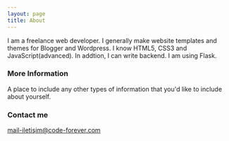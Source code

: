 ```yaml
---
layout: page
title: About
---
```


I am a freelance web developer. I generally make website templates and themes for Blogger and Wordpress. I know HTML5, CSS3 and JavaScript(advanced). In addtion, I can write backend. I am using Flask.

### More Information

A place to include any other types of information that you'd like to include about yourself.

### Contact me

[mail-iletişim@code-forever.com](mailto:mail-iletişim@code-forever.com)
